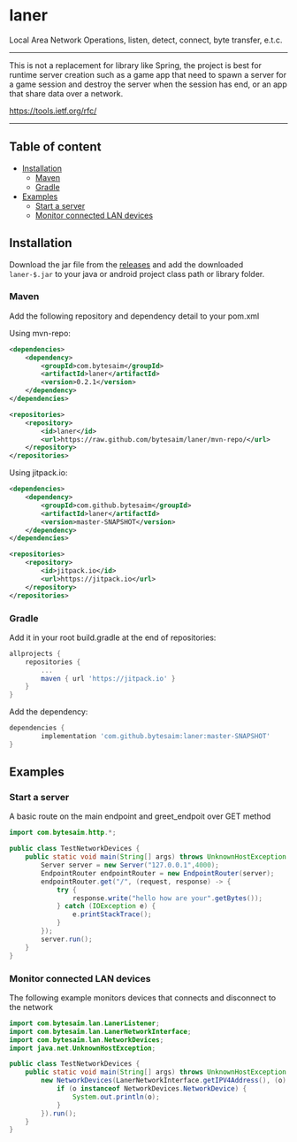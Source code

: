 # laner

Local Area Network Operations, listen, detect, connect, byte transfer, e.t.c.</p>

---
This is not a replacement for library like Spring, the project is best for runtime server creation such as 
a game app that need to spawn a server for a game session and destroy the server when the session has end, or an 
app that share data over a network. 

https://tools.ietf.org/rfc/
___

## Table of content
- [Installation](#installation)
    - [Maven](#maven)
    - [Gradle](#gradle)
- [Examples](#examples)
    - [Start a server](#start-a-server)
    - [Monitor connected LAN devices](#monitor-connected-lan-devices)
    
## Installation

Download the jar file from the [releases](https://github.com/bytesaim/laner/releases) and add the downloaded `laner-$.jar` to your java or android project class path or library folder.

### Maven 

Add the following repository and dependency detail to your pom.xml

Using mvn-repo:

```xml
<dependencies>
    <dependency>
        <groupId>com.bytesaim</groupId>
        <artifactId>laner</artifactId>
        <version>0.2.1</version>
    </dependency>
</dependencies>

<repositories>
    <repository>
        <id>laner</id>
        <url>https://raw.github.com/bytesaim/laner/mvn-repo/</url>
    </repository>
</repositories>
```

Using jitpack.io:

```xml
<dependencies>
    <dependency>
        <groupId>com.github.bytesaim</groupId>
        <artifactId>laner</artifactId>
        <version>master-SNAPSHOT</version>
    </dependency>
</dependencies>

<repositories>
    <repository>
        <id>jitpack.io</id>
        <url>https://jitpack.io</url>
    </repository>
</repositories>
```

### Gradle

Add it in your root build.gradle at the end of repositories:

```gradle
allprojects {
    repositories {
        ...
        maven { url 'https://jitpack.io' }
    }
}
```
Add the dependency:

```gradle
dependencies {
        implementation 'com.github.bytesaim:laner:master-SNAPSHOT'
}
```

## Examples

### Start a server

A basic route on the main endpoint and greet_endpoit over GET method

```java
import com.bytesaim.http.*;

public class TestNetworkDevices {
    public static void main(String[] args) throws UnknownHostException {
        Server server = new Server("127.0.0.1",4000);
        EndpointRouter endpointRouter = new EndpointRouter(server);
        endpointRouter.get("/", (request, response) -> {
            try {
                response.write("hello how are your".getBytes());
            } catch (IOException e) {
                e.printStackTrace();
            }
        });
        server.run();
    }
}
```

### Monitor connected LAN devices

The following example monitors devices that connects and disconnect to the network 

```java
import com.bytesaim.lan.LanerListener;
import com.bytesaim.lan.LanerNetworkInterface;
import com.bytesaim.lan.NetworkDevices;
import java.net.UnknownHostException;

public class TestNetworkDevices {
    public static void main(String[] args) throws UnknownHostException {
        new NetworkDevices(LanerNetworkInterface.getIPV4Address(), (o) -> {
            if (o instanceof NetworkDevices.NetworkDevice) {
                System.out.println(o);
            }
        }).run();
    }
}
```